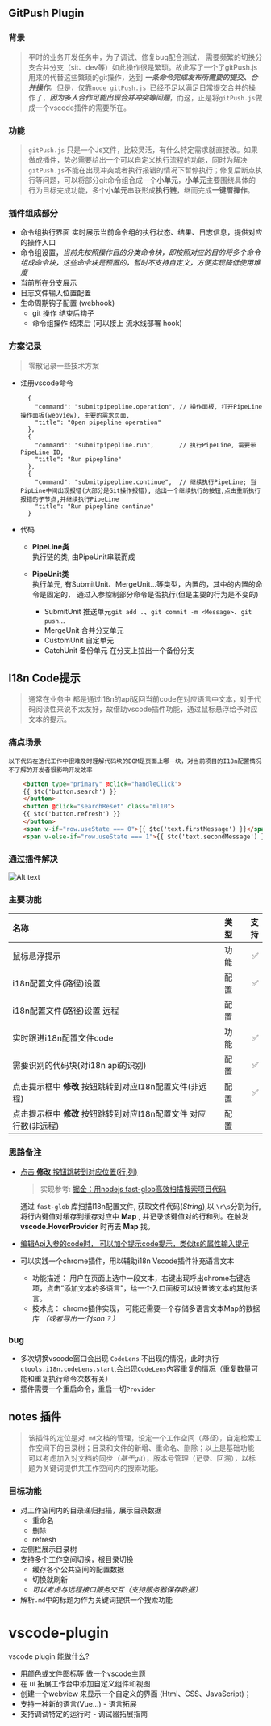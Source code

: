 ## GitPush Plugin
### 背景
> 平时的业务开发任务中，为了调试、修复bug配合测试， 需要频繁的切换分支合并分支（sit、dev等）如此操作很是繁琐。故此写了一个了gitPush.js用来的代替这些繁琐的git操作，达到 ***一条命令完成发布所需要的提交、合并操作***。但是，仅靠``node gitPush.js ``已经不足以满足日常提交合并的操作了，***因为多人合作可能出现合并冲突等问题***，而这，正是将``gitPush.js``做成一个vscode插件的需要所在。

### 功能
> ``gitPush.js`` 只是一个Js文件，比较灵活，有什么特定需求就直接改。如果做成插件，势必需要给出一个可以自定义执行流程的功能，同时为解决``gitPush.js``不能在出现冲突或者执行报错的情况下暂停执行；修复后断点执行等问题，可以将部分git命令组合成一个**小单元**，**小单元**主要围绕具体的行为目标完成功能，多个**小单元**串联形成**执行链**，继而完成**一键厝操作**。
### 插件组成部分
* 命令组执行界面 实时展示当前命令组的执行状态、结果、日志信息，提供对应的操作入口
* 命令组设置，*当前先按照操作目的分类命令块，即按照对应的目的将多个命令组成命令块，这些命令块是预置的，暂时不支持自定义，方便实现降低使用难度*
* 当前所在分支展示
* 日志文件输入位置配置
* 生命周期钩子配置 (webhook)
    - git 操作 结束后钩子
    - 命令组操作 结束后 (可以接上 流水线部署 hook)

### 方案记录
> 零散记录一些技术方案
* 注册vscode命令    
    ```
      {
        "command": "submitpipepline.operation", // 操作面板, 打开PipeLine操作面板(webview), 主要的需求页面, 
        "title": "Open pipepline operation"
      },
      {
        "command": "submitpipepline.run",       // 执行PipeLine, 需要带PipeLine ID, 
        "title": "Run pipepline"
      },
      {
        "command": "submitpipepline.continue",  // 继续执行PipeLine; 当PipLine中间出现报错(大部分是Git操作报错), 给出一个继续执行的按钮,点击重新执行报错的子节点,并继续执行PipeLine
        "title": "Run pipepline continue"
      }
    ```
* 代码
    - **PipeLine类**    
        执行链的类, 由PipeUnit串联而成  

    - **PipeUnit类**    
        执行单元, 有SubmitUnit、MergeUnit...等类型，内置的，其中的内置的命令是固定的， 通过入参控制部分命令是否执行(但是主要的行为是不变的) 
        - SubmitUnit    推送单元`git add .`、`git commit -m <Message>`、`git push`...
        - MergeUnit     合并分支单元 
        - CustomUnit    自定单元
        - CatchUnit     备份单元  在分支上拉出一个备份分支
## I18n Code提示
> 通常在业务中 都是通过i18n的api返回当前code在对应语言中文本，对于代码阅读性来说不太友好，故借助vscode插件功能，通过鼠标悬浮给予对应文本的提示。
### 痛点场景
    以下代码在迭代工作中很难及时理解代码块的DOM是页面上哪一块，对当前项目的I18n配置情况不了解的开发者很影响开发效率

```Html
    <button type="primary" @click="handleClick">
    {{ $tc('button.search') }}
    </button>
    <button @click="searchReset" class="ml10">
    {{ $tc('button.refresh') }}
    </button>
    <span v-if="row.useState === 0">{{ $tc('text.firstMessage') }}</span>
    <span v-else-if="row.useState === 1">{{ $tc('text.secondMessage') }}</span>
```
### 通过插件解决
![Alt text](image-11.png)

### 主要功能

名称 | 类型 | 支持
:---|:---:|---:
<a id="feature2">鼠标悬浮提示</a> | 功能 | &#x2705; 
i18n配置文件(路径)设置 | 配置 | &#x2705; 
i18n配置文件(路径)设置 远程 | 配置 | 
实时跟进i18n配置文件code | 功能 | &#x2705;
需要识别的代码块(对i18n api的识别) | 配置 | &#x2705;
点击提示框中 **修改** 按钮跳转到对应I18n配置文件(非远程) | 配置 | &#x2705;
<a id="feature1">点击提示框中 **修改** 按钮跳转到对应I18n配置文件 对应行数(非远程)</a> | 配置 | 

### 思路备注
* [点击 **修改** 按钮跳转到对应位置(行,列)](#feature1) 
    > 实现参考: [掘金：用nodejs fast-glob高效扫描搜索项目代码](https://juejin.cn/post/7229169602420801593?searchId=20240130113831B5A73371DBF202789AE5)

    通过 ``fast-glob`` 库扫描I18n配置文件, 获取文件代码(*String*),以 `\r\s`分割为行,将行内键值对缓存到缓存对应中 **Map** , 并记录该键值对的行和列。在触发 **vscode.HoverProvider** 时再去 **Map** 找。
* [编辑Api入参的code时， 可以加个提示code提示，类似ts的属性输入提示](#feature2)
* 可以实践一个chrome插件，用以辅助i18n Vscode插件补充语言文本
    - 功能描述： 用户在页面上选中一段文本，右键出现呼出chrome右键选项，点击“添加文本的多语言”，给一个入口面板可以设置该文本的其他语言。
    - 技术点： chrome插件实现， 可能还需要一个存储多语言文本Map的数据库 *（或者导出一个json？）*
### bug
* 多次切换vscode窗口会出现 `CodeLens` 不出现的情况，此时执行 `ctools.i18n.codeLens.start`,会出现`CodeLens`内容重复的情况（重复数量可能和重复执行命令次数有关）
* 插件需要一个重启命令，重启一切`Provider`


## notes 插件
> 该插件的定位是对`.md`文档的管理，设定一个工作空间（*路径*），自定检索工作空间下的目录树；目录和文件的新增、重命名、删除；以上是基础功能   
可以考虑加入对文档的同步（*基于git*），版本号管理（记录、回溯），以标题为关键词提供共工作空间内的搜索功能。
### 目标功能
* 对工作空间内的目录递归扫描，展示目录数据
    - 重命名
    - 删除
    - refresh
* 左侧栏展示目录树
* 支持多个工作空间切换，根目录切换
    - 缓存各个公共空间的配置数据
    - 切换就刷新
    - *可以考虑与远程接口服务交互（支持服务器保存数据）*
* 解析`.md`中的标题为作为关键词提供一个搜索功能


# vscode-plugin

vscode plugin 能做什么?
* 用颜色或文件图标等 做一个vscode主题
* 在 ui 拓展工作台中添加自定义组件和视图
* 创建一个webview 来显示一个自定义的界面 (Html、CSS、JavaScript)；
* 支持一种新的语言(Vue...) - 语言拓展
* 支持调试特定的运行时 - 调试器拓展指南